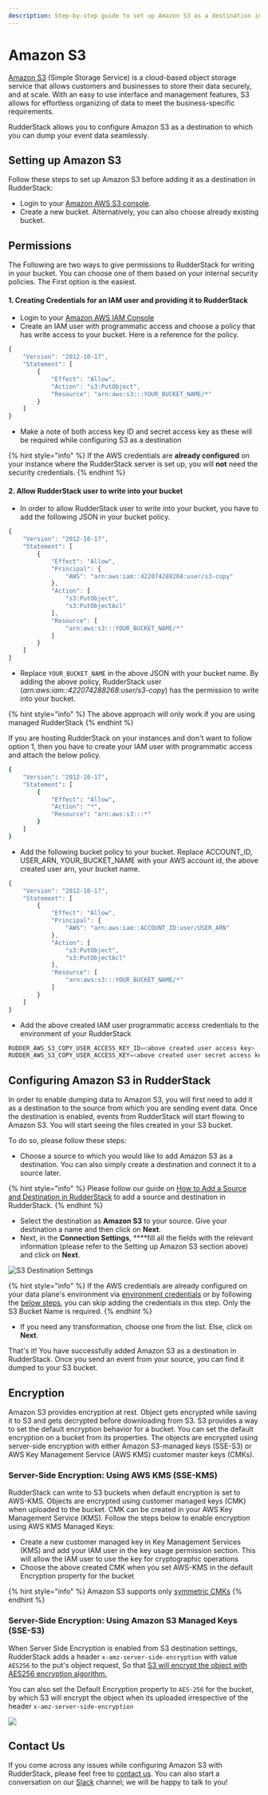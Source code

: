 ```yaml
---
description: Step-by-step guide to set up Amazon S3 as a destination in RudderStack.
---
```


# Amazon S3

[Amazon S3](https://aws.amazon.com/s3/) \(Simple Storage Service\) is a cloud-based object storage service that allows customers and businesses to store their data securely, and at scale. With an easy to use interface and management features, S3 allows for effortless organizing of data to meet the business-specific requirements.

RudderStack allows you to configure Amazon S3 as a destination to which you can dump your event data seamlessly.

## Setting up Amazon S3

Follow these steps to set up Amazon S3 before adding it as a destination in RudderStack:

* Login to your [Amazon AWS S3 console](https://aws.amazon.com/console/).
* Create a new bucket. Alternatively, you can also choose already existing bucket.

## Permissions

The Following are two ways to give permissions to RudderStack for writing in your bucket. You can choose one of them based on your internal security policies. The First option is the easiest.

#### 1. Creating Credentials for an IAM user and providing it to RudderStack

* Login to your [Amazon AWS IAM Console](https://console.aws.amazon.com/iam/home?region=us-east-1)
* Create an IAM user with programmatic access and choose a policy that has write access to your bucket. Here is a reference for the policy.

```javascript
{
    "Version": "2012-10-17",
    "Statement": [
        {
            "Effect": "Allow",
            "Action": "s3:PutObject",
            "Resource": "arn:aws:s3:::YOUR_BUCKET_NAME/*"
        }
    ]
}
```

* Make a note of both access key ID and secret access key as these will be required while configuring S3 as a destination

{% hint style="info" %}
If the AWS credentials are **already configured** on your instance where the RudderStack server is set up, you will **not** need the security credentials.
{% endhint %}

#### 2. Allow RudderStack user to write into your bucket

* In order to allow RudderStack user to write into your bucket, you have to add the following JSON in your bucket policy.

```javascript
{
    "Version": "2012-10-17",
    "Statement": [
        {
            "Effect": "Allow",
            "Principal": {
                "AWS": "arn:aws:iam::422074288268:user/s3-copy"
            },
            "Action": [
                "s3:PutObject",
                "s3:PutObjectAcl"
            ],
            "Resource": [
                "arn:aws:s3:::YOUR_BUCKET_NAME/*"
            ]
        }
    ]
}
```

* Replace `YOUR_BUCKET_NAME` in the above JSON with your bucket name. By adding the above policy, RudderStack user \(_arn:aws:iam::422074288268:user/s3-copy_\) has the permission to write into your bucket.

{% hint style="info" %}
The above approach will only work if you are using managed RudderStack
{% endhint %}

If you are hosting RudderStack on your instances and don't want to follow option 1, then you have to create your IAM user with programmatic access and attach the below policy. 

```bash
{
    "Version": "2012-10-17",
    "Statement": [
        {
            "Effect": "Allow",
            "Action": "*",
            "Resource": "arn:aws:s3:::*"
        }
    ]
}
```

* Add the following bucket policy to your bucket. Replace ACCOUNT\_ID, USER\_ARN, YOUR\_BUCKET\_NAME with your AWS account id, the above created user arn, your bucket name.

```javascript
{
    "Version": "2012-10-17",
    "Statement": [
        {
            "Effect": "Allow",
            "Principal": {
                "AWS": "arn:aws:iam::ACCOUNT_ID:user/USER_ARN"
            },
            "Action": [
                "s3:PutObject",
                "s3:PutObjectAcl"
            ],
            "Resource": [
                "arn:aws:s3:::YOUR_BUCKET_NAME/*"
            ]
        }
    ]
}
```

* Add the above created IAM user programmatic access credentials to the environment of your RudderStack

```javascript
RUDDER_AWS_S3_COPY_USER_ACCESS_KEY_ID=<above created user access key>
RUDDER_AWS_S3_COPY_USER_ACCESS_KEY=<above created user secret access key>
```

## **Configuring** Amazon S3 **in RudderStack**

In order to enable dumping data to Amazon S3, you will first need to add it as a destination to the source from which you are sending event data. Once the destination is enabled, events from RudderStack will start flowing to Amazon S3. You will start seeing the files created in your S3 bucket.

To do so, please follow these steps:

* Choose a source to which you would like to add Amazon S3 as a destination. You can also simply create a destination and connect it to a source later.

{% hint style="info" %}
Please follow our guide on [How to Add a Source and Destination in RudderStack](https://docs.rudderstack.com/how-to-guides/adding-source-and-destination-rudderstack) to add a source and destination in RudderStack.
{% endhint %}

* Select the destination as **Amazon S3** to your source. Give your destination a name and then click on **Next**.
* Next, in the **Connection Settings**, ****fill all the fields with the relevant information \(please refer to the Setting up Amazon S3 section above\) and click on **Next**.

![S3 Destination Settings](../.gitbook/assets/screenshot-2020-06-01-at-2.29.13-pm.png)

{% hint style="info" %}
If the AWS credentials are already configured on your data plane's environment via [environment credentials](https://docs.aws.amazon.com/sdk-for-go/v1/developer-guide/configuring-sdk.html#specifying-credentials) or by following the [below steps](https://docs.rudderstack.com/destinations-guides/amazon-s3#permissions), you can skip adding the credentials in this step. Only the S3 Bucket Name is required.
{% endhint %}

* If you need any transformation, choose one from the list. Else, click on **Next**.

That's it! You have successfully added Amazon S3 as a destination in RudderStack. Once you send an event from your source, you can find it dumped to your S3 bucket.

## Encryption

Amazon S3 provides encryption at rest. Object gets encrypted while saving it to S3 and gets decrypted before downloading from S3. S3 provides a way to set the default encryption behavior for a bucket. You can set the default encryption on a bucket from its properties. The objects are encrypted using server-side encryption with either Amazon S3-managed keys \(SSE-S3\) or AWS Key Management Service \(AWS KMS\) customer master keys \(CMKs\). 

### Server-Side Encryption: Using AWS KMS \(SSE-KMS\) <a id="sse"></a>

RudderStack can write to S3 buckets when default encryption is set to AWS-KMS. Objects are encrypted using customer managed keys \(CMK\) when uploaded to the bucket. CMK can be  created in your AWS Key Management Service \(KMS\). Follow the steps below to enable encryption using AWS KMS Managed Keys:

* Create a new customer managed key in Key Management Services \(KMS\) and add your IAM user in the key usage permission section. This will allow the IAM user to use the key for cryptographic operations
* Choose the above created CMK when you set AWS-KMS in the default Encryption property for the bucket

{% hint style="info" %}
Amazon S3 supports only [symmetric CMKs](https://docs.aws.amazon.com/kms/latest/developerguide/symm-asymm-concepts.html#symmetric-cmks)
{% endhint %}

### Server-Side Encryption: Using Amazon S3 Managed Keys \(SSE-S3\) <a id="sse"></a>

When Server Side Encryption is enabled from S3 destination settings, RudderStack adds a header `x-amz-server-side-encryption` with value `AES256` to the put's object request, So that [S3 will encrypt the object with AES256 encryption algorithm.](https://docs.aws.amazon.com/AmazonS3/latest/dev/SSEUsingRESTAPI.html)

You can also set the Default Encryption property to `AES-256` for the bucket, by which S3 will encrypt the object when its uploaded irrespective of the header `x-amz-server-side-encryption`

![](../.gitbook/assets/screenshot-2020-06-01-at-2.58.08-pm.png)

## Contact Us

If you come across any issues while configuring Amazon S3 with RudderStack, please feel free to [contact us](mailto:%20contact@rudderstack.com). You can also start a conversation on our [Slack](https://resources.rudderstack.com/join-rudderstack-slack) channel; we will be happy to talk to you!

